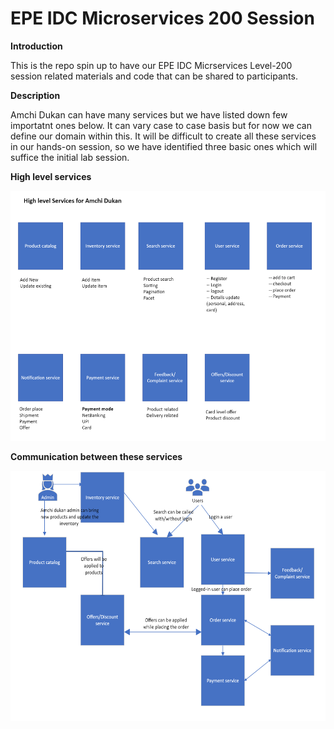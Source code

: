 # EPE IDC Microservices 200 Session

**Introduction**
<p>This is the repo spin up to have our EPE IDC Micrservices Level-200 session related materials and code that can be shared to participants.<p>

**Description**
<p> Amchi Dukan can have many services but we have listed down few importatnt ones below. It can vary case to case basis but for now we can define our domain within this. It will be difficult to create all these services in our hands-on session, so we have identified three basic ones which will suffice the initial lab session. </p>

**High level services**
<p align="center">
  <img src="services.png" height="400" width="850" title="hover text">
</p>

**Communication between these services**

<p align="center">
  <img src="arch.png" height="400" width="850" title="hover text">
</p>
